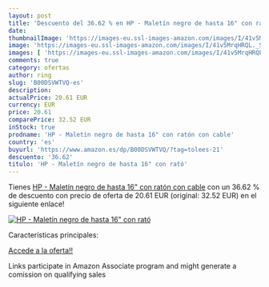 ```yaml
---
layout: post
title: 'Descuento del 36.62 % en HP - Maletín negro de hasta 16" con rató'
date: 
thumbnailImage: 'https://images-eu.ssl-images-amazon.com/images/I/41v5MrqHRQL._SL200_.jpg'
image: 'https://images-eu.ssl-images-amazon.com/images/I/41v5MrqHRQL._SL200_.jpg'
images: [ 'https://images-eu.ssl-images-amazon.com/images/I/41v5MrqHRQL._SL200_.jpg' ]
comments: true
category: ofertas
author: ring
slug: 'B00DSVWTVQ-es'
description:
actualPrice: 20.61 EUR
currency: EUR
price: 20.61
comparePrice: 32.52 EUR
inStock: true
prodname: 'HP - Maletín negro de hasta 16" con ratón con cable'
country: 'es'
buyurl: 'https://www.amazon.es/dp/B00DSVWTVQ/?tag=tolees-21'
descuento: '36.62'
titulo: 'HP - Maletín negro de hasta 16" con rató'
---
```


Tienes [HP - Maletín negro de hasta 16" con ratón con cable](https://www.amazon.es/dp/B00DSVWTVQ/?tag=tolees-21) con un 36.62 % de descuento con precio de oferta de 20.61 EUR (original: 32.52 EUR) en el siguiente enlace!

[![HP - Maletín negro de hasta 16" con rató](https://images-eu.ssl-images-amazon.com/images/I/41v5MrqHRQL._SL200_.jpg)](https://www.amazon.es/dp/B00DSVWTVQ/?tag=tolees-21)

Características principales:


[Accede a la oferta!!](https://www.amazon.es/dp/B00DSVWTVQ/?tag=tolees-21)

Links participate in Amazon Associate program and might generate a comission on qualifying sales



